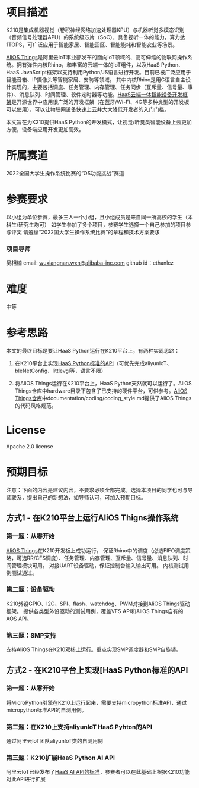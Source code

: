 # 项目描述

K210是集成机器视觉（卷积神经网络加速处理器KPU）与机器听觉多模态识别（音频信号处理器APU）的系统级芯片（SoC），具备视听一体的能力，算力达1TOPS，可广泛应用于智能家居、智能园区、智能能耗和智能农业等场景。

[AliOS Things](https://www.aliyun.com/product/aliosthings)是阿里云IoT事业部发布的面向IoT领域的、高可伸缩的物联网操作系统。拥有弹性内核Rhino，和丰富的云端一体的IoT组件，以及HaaS Python、HaaS JavaScript框架以支持利用Python/JS语言进行开发。目前已被广泛应用于智能音箱、IP摄像头等智能家居、安防等领域。 其中内核Rhino是用C语言自主设计实现的，主要包括调度、任务管理、内存管理、任务同步（互斥量、信号量、事件）、消息队列、时间管理、软件定时器等功能。[HaaS云端一体智能设备开发框架](https://haas.iot.aliyun.com/)是开源世界中应用很广泛的开发框架（在蓝牙/Wi-Fi、4G等多种类型的开发板可以使用），可以让物联网设备快速上云并大大降低开发者的入门门槛。

本文旨在为K210提供HaaS Python的开发模式，让视觉/听觉类智能设备上云更加方便，设备端应用开发更加高效。


# 所属赛道

2022全国大学生操作系统比赛的“OS功能挑战”赛道

# 参赛要求

以小组为单位参赛，最多三人一个小组，且小组成员是来自同一所高校的学生（本科生/研究生均可）
如学生参加了多个项目，参赛学生选择一个自己参加的项目参与评奖
请遵循“2022国大学生操作系统比赛”的章程和技术方案要求
### 项目导师

吴相楠
email: wuxiangnan.wxn@alibaba-inc.com
github id：ethanlcz

# 难度

中等

# 参考思路
本文的最终目标是要让HaaS Python运行在K210平台上，有两种实现思路：
1. 在K210平台上实现[HaaS Python标准的API](https://haas.iot.aliyun.com/haasapi/index.html#/)（可优先完成aliyunIoT、bleNetConfig、littlevgl等，语言不限）

2. 将AliOS Things运行在K210平台上，HaaS Python天然就可以运行了。AliOS Things仓库中hardware目录下包含了已支持的硬件平台，可供参考。[AliOS Things仓库](https://github.com/alibaba/AliOS-Things)中documentation/coding/coding_style.md提供了AliOS Things的代码风格规范。

# License
Apache 2.0 license

# 预期目标

注意：下面的内容是建议内容，不要求必须全部完成。选择本项目的同学也可与导师联系，提出自己的新想法，如导师认可，可加入预期目标。

## 方式1 - 在K210平台上运行AliOS Thigns操作系统

### 第一题：从零开始
[AliOS Things](https://github.com/alibaba/AliOS-Things)在K210开发板上成功运行， 保证Rhino中的调度（必选FIFO调度策略，可选RR/CFS调度）、任务管理、内存管理、互斥量、信号量、消息队列、时间管理模块可用。
对接UART设备驱动，保证控制台输入输出可用。
内核测试用例测试通过。

### 第二题：设备驱动
K210外设GPIO、I2C、SPI、flash、watchdog、PWM对接到AliOS Things驱动框架。
提供各类型外设驱动的测试用例，覆盖VFS API和AliOS Things自有的AOS API。

### 第三题：SMP支持
支持AliOS Things在K210双核上运行。重点实现SMP调度器和SMP自旋锁。

## 方式2 - 在K210平台上实现[HaaS Python标准的API

### 第一题：从零开始
将MicroPython引擎在K210上运行起来，需要支持micropython标准API，通过micropython标准API的自测用例。

### 第二题：在K210上支持aliyunIoT HaaS Pyhton的API
通过阿里云IoT团队aliyunIoT类的自测用例

### 第三题：K210扩展HaaS Python AI API
阿里云IoT已经发布了[HaaS AI API的标准](https://haas.iot.aliyun.com/haasapi/index.html#/Python/docs/zh-CN/haas_extended_api/AI)，参赛者可以在此基础上根据K210功能对此API进行扩展
